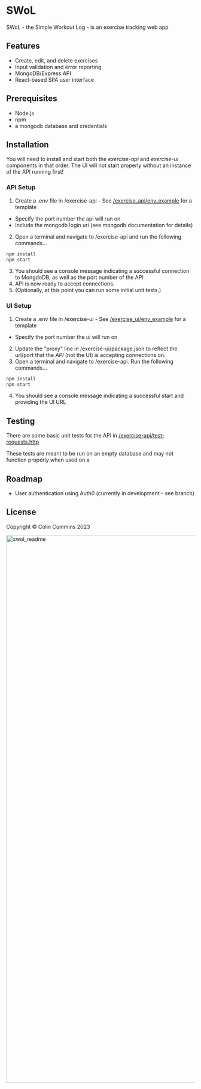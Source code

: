 # SWoL

SWoL - the Simple Workout Log - is an exercise tracking web app

## Features
* Create, edit, and delete exercises
* Input validation and error reporting
* MongoDB/Express API
* React-based SPA user interface

## Prerequisites
* Node.js
* npm
* a mongodb database and credentials
 
## Installation
You will need to install and start both the _exercise-api_ and _exercise-ui_ components in that order.
The UI will not start properly without an instance of the API running first!
### API Setup
1. Create a .env file in /exercise-api - See [/exercise_api/env_example]() for a template
* Specify the port number the api will run on
* Include the mongodb login uri (see mongodb documentation for details)
2. Open a terminal and navigate to /exercise-api and run the following commands...

```bash
npm install
npm start
```
3. You should see a console message indicating a successful connection to MongdoDB, as well as the port number of the API
4. API is now ready to accept connections. 
5. (Optionally, at this point you can run some initial unit tests.)

### UI Setup
1. Create a .env file in /exercise-ui - See [/exercise_ui/env_example]() for a template
* Specify the port number the ui will run on
2. Update the "proxy" line in /exercise-ui/package.json to reflect the url/port that the _API_ (not the UI) is accepting connections on.
3. Open a terminal and navigate to /exercise-api. Run the following commands...

```bash
npm install
npm start
```
4. You should see a console message indicating a successful start and providing the UI URL
## Testing
There are some basic unit tests for the API in [/exercise-api/test-requests.http]()

These tests are meant to be run on an empty database and may not function properly when used on a 

## Roadmap
* User authentication using Auth0 (currently in development - see branch)
## License
Copyright &copy; Colin Cummins 2023

<img width="1458" alt="swol_readme" src="https://github.com/augustsunday/swol/assets/84826067/dedf46c1-5fc6-451b-91d9-f51fb0ca6b51">
